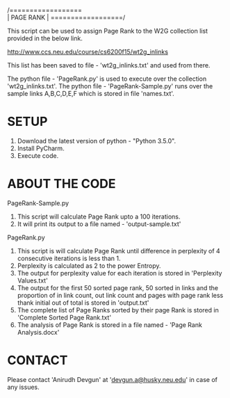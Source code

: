 /==================\
|    PAGE  RANK    |
\==================/

This script can be used to assign Page Rank to the W2G collection list provided in the below link.

http://www.ccs.neu.edu/course/cs6200f15/wt2g_inlinks

This list has been saved to file - 'wt2g_inlinks.txt' and used from there.

The python file - 'PageRank.py' is used to execute over the collection 'wt2g_inlinks.txt'.
The python file - 'PageRank-Sample.py' runs over the sample links A,B,C,D,E,F which is stored in file 'names.txt'.


SETUP
=====

1. Download the latest version of python - "Python 3.5.0".
2. Install PyCharm.
3. Execute code. 

ABOUT THE CODE
==============


PageRank-Sample.py

1. This script will calculate Page Rank upto a 100 iterations.
2. It will print its output to a file named - 'output-sample.txt'


PageRank.py

1. This script is will calculate Page Rank until difference in perplexity of 4 consecutive iterations is less than 1.
2. Perplexity is calculated as 2 to the power Entropy.
3. The output for perplexity value for each iteration is stored in 'Perplexity Values.txt'
4. The output for the first 50 sorted page rank, 50 sorted in links and the proportion of in link count, out link count and pages with page rank less thank initial out of total is stored in 'output.txt'
5. The complete list of Page Ranks sorted by their page Rank is stored in 'Complete Sorted Page Rank.txt'
6. The analysis of Page Rank is stored in a file named - 'Page Rank Analysis.docx'


CONTACT
=======

Please contact 'Anirudh Devgun' at 'devgun.a@husky.neu.edu' in case of any issues.